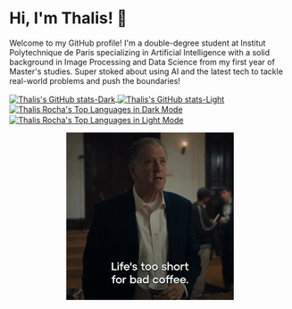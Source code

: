 # Hi, I'm Thalis! 👋

Welcome to my GitHub profile! I'm a double-degree student at Institut Polytechnique de Paris specializing in Artificial Intelligence with a solid background in Image Processing and Data Science from my first year of Master's studies. Super stoked about using AI and the latest tech to tackle real-world problems and push the boundaries!

<a href="https://github.com/thalisrocha/github-readme-stats#gh-dark-mode-only">
  <img align="center" src="https://github-readme-stats.vercel.app/api?username=thalisrocha&show_icons=true&hide_rank=true&theme=dark" alt="Thalis's GitHub stats-Dark" height="180em"/>
</a>
<a href="https://github.com/thalisrocha/github-readme-stats#gh-light-mode-only">
  <img align="center" src="https://github-readme-stats.vercel.app/api?username=thalisrocha&show_icons=true&hide_rank=true&theme=default" alt="Thalis's GitHub stats-Light" height="180em"/>
</a>

<a href="https://github.com/thalisrocha#gh-dark-mode-only">
  <img align="center" src="https://github-readme-stats.vercel.app/api/top-langs/?username=thalisrocha&layout=compact&theme=dark" alt="Thalis Rocha's Top Languages in Dark Mode" height="180em"/>
</a>
<a href="https://github.com/thalisrocha#gh-light-mode-only">
  <img align="center" src="https://github-readme-stats.vercel.app/api/top-langs/?username=thalisrocha&layout=compact&theme=light" alt="Thalis Rocha's Top Languages in Light Mode" height="180em"/>
</a>

<br />

<p align="center">
  <img src="giphy.gif" alt="Fun Tech GIF" width="300px">
</p>
